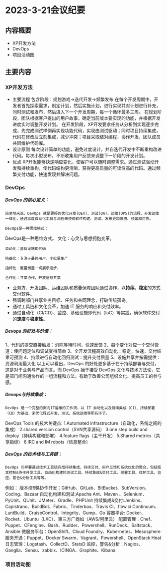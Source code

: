 # 2023-3-21会议纪要

## 内容概要

* XP开发方法
* DevOps
* 项目活动图

## 主要内容

### XP开发方法

* 主要流程
  包含阶段：规划游戏->迭代开发->频繁发布
  在每个开发周期中，开发者首先探索需求，制定计划，然后实施计划，进行实现并对计划进行补充，同时测试和发布，然后进入下一个开发周期，每一个循环最多三周。
  在规划阶段，团队根据客户提出的用户故事，确定当前版本要实现的功能，并根据开发进度实时调整开发计划。
  在开发阶段，XP开发要求任务从分析到实现逐步完成，先完成测试样例再实现功能代码，实现由测试驱动；同时项目持续集成，代码在修改后立刻集成，减少冲突；项目采取结对编程，协作开发，团队成员共同维护代码库。
* 设计原则
  每次设计简单的功能，避免过度设计，并自迭代开发中不断重构改进代码。每次小型发布，不断收集用户反馈来调整下一阶段的开发计划。
* 优点
  XP开发能够快速响应变化，使客户可以随时调整需求。通过测试驱动开发和持续重构，使代码结构更清晰，获得更高质量的可读性高的代码。通过频繁交付功能，快速发现并解决问题。

### DevOps

##### DevOps 的核心定义：

    简单地来说，DevOps 就是更好的优化开发(DEV)、测试(QA)、运维(OPS)的流程，开发运维一体化，通过高度自动化工具与流程来使得软件构建、测试、发布更加快捷、频繁和可靠。

    DevOps是一种思维模式：

DevOps是一种思维方式。
	文化：心灵与思想拥抱变革。

    自动化：基础设施即代码

    精益化：专注于最终用户，小批量生产

    指标化：度量衡量一切展示进步，

    合作化：共享协作，开放信息共享

- 业务方、开发团队、运维团队和质量保障团队通过协作，以**持续、稳定**的方式交付软件。
- 强调跨部门共享业务目标、任务和共同理念，打破传统孤岛。
- 通过工具链和文化变革，加速 IT 服务的响应和交付效率。
- 通过自动化（CI/CD）、监控、基础设施即代码（IaC）等实践，确保软件交付的**速度**与**稳定性**。

##### Devops 的好处与价值：

1、代码的提交直接触发：消除等待时间，快速反馈
2、每个变化对应一个交付管道：使问题定位和调试变得简单
3、全开发流程高效自动化：稳定，快速，交付结果可预测
4、持续进行自动化回归测试：提升交付质量
5、设施共享并按需提供：资源利用最大化
	以上可以看出，DevOps 的好处更多基于在于持续部署与交付，这是对于业务与产品而言。而 DevOps 始于接受 DevOps 文化与技术方法论，它是部门间沟通协作的一组流程和方法，有助于改善公司组织文化、提高员工的参与感。

##### Devops与持续集成：

    DevOps 是一个完整的面向IT运维的工作流，以 IT 自动化以及持续集成（CI）、持续部署（CD）为基础，来优化程式开发、测试、系统运维等所有环节。
DevOps Tools 的技术关键点:
1.Automated infrastructure（自动化，系统之间的集成）
2.shared version control（SVN共享源码）
3.one step build and deploy（持续构建和部署）
4.feature flags（主干开发）
5.Shared metrics（共享指标）
6.IRC and IM robots（信息整合）

##### DevOps 的技术栈与工具链：

    DevOps 同样要通过技术工具链完成持续集成、持续交付、用户反馈和系统优化的整合，包括版本控制&协作开发工具、自动化构建和测试工具、持续集成&交付工具、部署工具、维护工具、监控，警告&分析工具等等。
例如：
    版本控制&协作开发：GitHub、GitLab、BitBucket、SubVersion、Coding、Bazaar
    自动化构建和测试:Apache Ant、Maven 、Selenium、PyUnit、QUnit、JMeter、Gradle、PHPUnit
    持续集成&交付:Jenkins、Capistrano、BuildBot、Fabric、Tinderbox、Travis CI、flow.ci Continuum、LuntBuild、CruiseControl、Integrity、Gump、Go
    容器平台: Docker、Rocket、Ubuntu（LXC）、第三方厂商如（AWS/阿里云）
    配置管理：Chef、Puppet、CFengine、Bash、Rudder、Powershell、RunDeck、Saltstack、Ansible
    微服务平台：OpenShift、Cloud Foundry、Kubernetes、Mesosphere
    服务开通：Puppet、Docker Swarm、Vagrant、Powershell、OpenStack Heat
    日志管理：Logstash、CollectD、StatsD
    监控，警告&分析：Nagios、Ganglia、Sensu、zabbix、ICINGA、Graphite、Kibana

### 项目活动图
